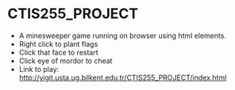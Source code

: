 # CTIS255_PROJECT
* A minesweeper game running on browser using html elements.
* Right click to plant flags
* Click that face to restart
* Click eye of mordor to cheat
* Link to play: http://yigit.usta.ug.bilkent.edu.tr/CTIS255_PROJECT/index.html
